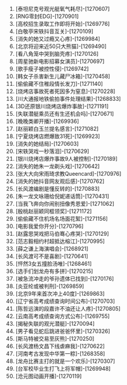 
1. [泰坦尼克号观光艇氧气耗尽]-[1270607]
1. [RNG零封EDG]-[1270901]
1. [高校招生录取工作即将开始]-[1269776]
1. [白敬亭宋轶抖音互关]-[1270109]
1. [消失的她又过瘾又心疼]-[1269984]
1. [北京将迎来近50只大熊猫]-[1269490]
1. [看八角笼中哭到脑壳疼]-[1270126]
1. [周星驰新电影招募女演员]-[1270697]
1. [歌手瘦子被控性侵]-[1269742]
1. [韩女子杀害新生儿藏尸冰箱]-[1270458]
1. [偷偷藏不住稚段情长发刀]-[1271140]
1. [烧烤店事故死者死因多为窒息]-[1270228]
1. [川大通报地铁偷拍事件处理结果]-[1268833]
1. [3D还原银川烧烤店爆炸事故]-[1271191]
1. [失联潜艇乘员还有生还机会吗]-[1270671]
1. [晚晚类卿开播]-[1269936]
1. [赵丽颖白玉兰提名感言]-[1271082]
1. [宁夏烧烤店燃爆致31死]-[1269923]
1. [消失的她结局]-[1270603]
1. [宋轶哭戏一秒落泪]-[1270629]
1. [银川烧烤店爆炸事故9人被控制]-[1270189]
1. [消失的她朱一龙剃头戏]-[1270642]
1. [张大大向宋雨琦求教Queencard]-[1270976]
1. [消失的她抖音网友观后感]-[1270762]
1. [长风渡编剧是懂反转的]-[1270883]
1. [朱一龙文咏珊给倪妮递话筒]-[1270431]
1. [当我飞奔向你闹别扭像秀恩爱]-[1271062]
1. [殷桃赵丽颖同框领奖]-[1271172]
1. [偷偷藏不住机场名场面花絮]-[1271156]
1. [电影我爱你开分]-[1270796]
1. [赵露思哭戏把马伯骞心疼哭]-[1270129]
1. [范志毅相约村超抵达榕江]-[1270995]
1. [薛之谦上海演唱会]-[1268921]
1. [长风渡可不是喜剧]-[1270641]
1. [怦然3女五撞脸汤唯]-[1268461]
1. [选手们划龙舟有多拼]-[1270215]
1. [被急流冲走的爷孙遗体已找到]-[1270176]
1. [炎亚纶或被判刑]-[1269859]
1. [北京9年来首次冲上40度]-[1269863]
1. [辽宁省高考成绩查询时间公布]-[1270703]
1. [陈哲远演的段嘉许不油还让人疼]-[1270805]
1. [云南高考成绩查询方式公布]-[1269755]
1. [揭秘失联的观光潜艇]-[1270094]
1. [男子看见蛇后跳进爸爸怀里]-[1270326]
1. [斯马特被交易至灰熊]-[1270250]
1. [长风渡杨文昌下线虐麻我]-[1270622]
1. [河南考古发现中华第一粽]-[1268358]
1. [龙舟比赛主打的就是一个欢乐]-[1270307]
1. [台军校毕业生打飞上将军帽]-[1269948]
1. [沧元图动画开播]-[1270119]